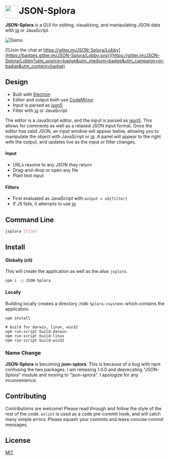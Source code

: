 # JSON-Splora <img src="https://raw.githubusercontent.com/wellsjo/JSON-Splora/master/app/assets/logos/logo.png" width="40" align="left">

**JSON-Splora** is a GUI for editing, visualizing, and manipulating JSON data with [jq](https://stedolan.github.io/jq/) or JavaScript.

![Demo](http://i.imgur.com/CiXIrrg.gif)

[![Join the chat at https://gitter.im/JSON-Splora/Lobby](https://badges.gitter.im/JSON-Splora/Lobby.svg)](https://gitter.im/JSON-Splora/Lobby?utm_source=badge&utm_medium=badge&utm_campaign=pr-badge&utm_content=badge)

## Design
- Built with [Electron](http://electron.atom.io/)
- Editor and output both use [CodeMirror](https://codemirror.net/)
- Input is parsed as [json5](http://json5.org/)
- Filter with [jq](https://stedolan.github.io/jq/) or JavaScript

The editor is a JavaScript editor, and the input is parsed as [json5](http://json5.org/). This allows for comments as well as a relaxed JSON input format. Once the editor has valid JSON, an input window will appear below, allowing you to manipulate the object with JavaScript or [jq](https://stedolan.github.io/jq/). A panel will appear to the right with the output, and updates live as the input or filter changes.

#### Input
- URLs resolve to any JSON they return
- Drag-and-drop or open any file
- Plain text input

#### Filters
- First evaluated as JavaScript with `output = x${filter}`
- If JS fails, it attempts to use [jq](https://stedolan.github.io/jq/)

## Command Line
```bash
jsplora [file]
```

## Install
#### Globally (cli)
This will create the application as well as the alias `jsplora`.
```bash
npm i -g JSON-Splora
```
#### Locally
Building locally creates a directory `JSON-Splora-<system>` which contains the application.
```
npm install

# build for darwin, linux, win32
npm run-script build-darwin
npm run-script build-linux
npm run-script build-win32
```

### Name Change
**JSON-Splora** is becoming **json-splora**. This is because of a bug with npm confusing the two packages. I am releasing 1.0.0 and deprecating "JSON-Splora" module and moving to "json-splora". I apologize for any inconvenience.

## Contributing
Contributions are welcome! Please read through and follow the style of the rest of the code. `eslint` is used as a code pre-commit hook, and will catch many simple errors. Please squash your commits and leave concise commit messages.

## License
[MIT](https://github.com/wellsjo/json-splora/blob/master/LICENSE)
